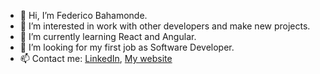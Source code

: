 - 👋 Hi, I’m Federico Bahamonde.
- 👀 I’m interested in work with other developers and make new projects.
- 🌱 I’m currently learning React and Angular.
- 💞️ I’m looking for my first job as Software Developer.
- 📫 Contact me: <a href="https://www.linkedin.com/in/fedebaha">LinkedIn</a>, <a href="https://portfolio-fedebaha.netlify.app/">My website</a>

<!---
FeDaBa/FeDaBa is a ✨ special ✨ repository because its `README.md` (this file) appears on your GitHub profile.
You can click the Preview link to take a look at your changes.
--->
